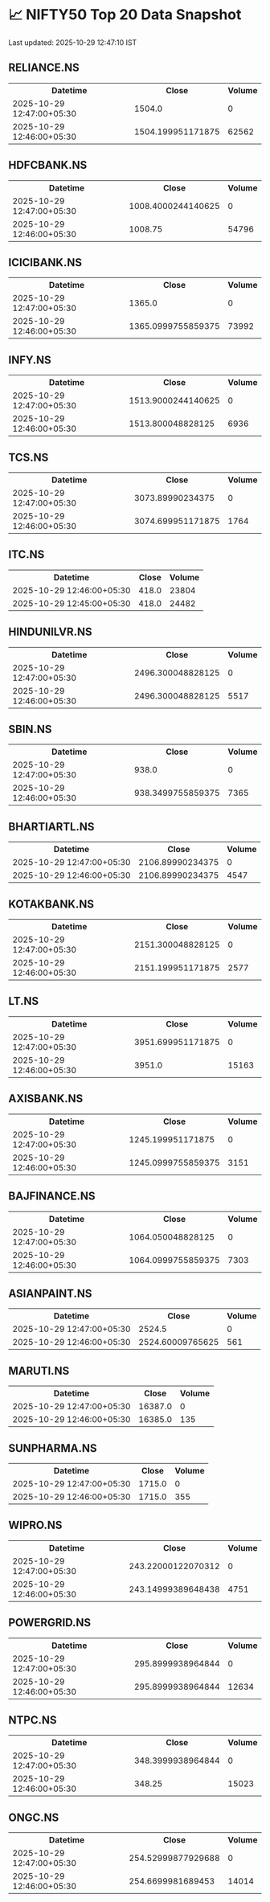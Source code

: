# 📈 NIFTY50 Top 20 Data Snapshot

Last updated: 2025-10-29 12:47:10 IST

## RELIANCE.NS

<table>
  <tr><th>Datetime</th><th>Close</th><th>Volume</th></tr>
  <tr><td>2025-10-29 12:47:00+05:30</td><td>1504.0</td><td>0</td></tr>
  <tr><td>2025-10-29 12:46:00+05:30</td><td>1504.199951171875</td><td>62562</td></tr>
</table>

## HDFCBANK.NS

<table>
  <tr><th>Datetime</th><th>Close</th><th>Volume</th></tr>
  <tr><td>2025-10-29 12:47:00+05:30</td><td>1008.4000244140625</td><td>0</td></tr>
  <tr><td>2025-10-29 12:46:00+05:30</td><td>1008.75</td><td>54796</td></tr>
</table>

## ICICIBANK.NS

<table>
  <tr><th>Datetime</th><th>Close</th><th>Volume</th></tr>
  <tr><td>2025-10-29 12:47:00+05:30</td><td>1365.0</td><td>0</td></tr>
  <tr><td>2025-10-29 12:46:00+05:30</td><td>1365.0999755859375</td><td>73992</td></tr>
</table>

## INFY.NS

<table>
  <tr><th>Datetime</th><th>Close</th><th>Volume</th></tr>
  <tr><td>2025-10-29 12:47:00+05:30</td><td>1513.9000244140625</td><td>0</td></tr>
  <tr><td>2025-10-29 12:46:00+05:30</td><td>1513.800048828125</td><td>6936</td></tr>
</table>

## TCS.NS

<table>
  <tr><th>Datetime</th><th>Close</th><th>Volume</th></tr>
  <tr><td>2025-10-29 12:47:00+05:30</td><td>3073.89990234375</td><td>0</td></tr>
  <tr><td>2025-10-29 12:46:00+05:30</td><td>3074.699951171875</td><td>1764</td></tr>
</table>

## ITC.NS

<table>
  <tr><th>Datetime</th><th>Close</th><th>Volume</th></tr>
  <tr><td>2025-10-29 12:46:00+05:30</td><td>418.0</td><td>23804</td></tr>
  <tr><td>2025-10-29 12:45:00+05:30</td><td>418.0</td><td>24482</td></tr>
</table>

## HINDUNILVR.NS

<table>
  <tr><th>Datetime</th><th>Close</th><th>Volume</th></tr>
  <tr><td>2025-10-29 12:47:00+05:30</td><td>2496.300048828125</td><td>0</td></tr>
  <tr><td>2025-10-29 12:46:00+05:30</td><td>2496.300048828125</td><td>5517</td></tr>
</table>

## SBIN.NS

<table>
  <tr><th>Datetime</th><th>Close</th><th>Volume</th></tr>
  <tr><td>2025-10-29 12:47:00+05:30</td><td>938.0</td><td>0</td></tr>
  <tr><td>2025-10-29 12:46:00+05:30</td><td>938.3499755859375</td><td>7365</td></tr>
</table>

## BHARTIARTL.NS

<table>
  <tr><th>Datetime</th><th>Close</th><th>Volume</th></tr>
  <tr><td>2025-10-29 12:47:00+05:30</td><td>2106.89990234375</td><td>0</td></tr>
  <tr><td>2025-10-29 12:46:00+05:30</td><td>2106.89990234375</td><td>4547</td></tr>
</table>

## KOTAKBANK.NS

<table>
  <tr><th>Datetime</th><th>Close</th><th>Volume</th></tr>
  <tr><td>2025-10-29 12:47:00+05:30</td><td>2151.300048828125</td><td>0</td></tr>
  <tr><td>2025-10-29 12:46:00+05:30</td><td>2151.199951171875</td><td>2577</td></tr>
</table>

## LT.NS

<table>
  <tr><th>Datetime</th><th>Close</th><th>Volume</th></tr>
  <tr><td>2025-10-29 12:47:00+05:30</td><td>3951.699951171875</td><td>0</td></tr>
  <tr><td>2025-10-29 12:46:00+05:30</td><td>3951.0</td><td>15163</td></tr>
</table>

## AXISBANK.NS

<table>
  <tr><th>Datetime</th><th>Close</th><th>Volume</th></tr>
  <tr><td>2025-10-29 12:47:00+05:30</td><td>1245.199951171875</td><td>0</td></tr>
  <tr><td>2025-10-29 12:46:00+05:30</td><td>1245.0999755859375</td><td>3151</td></tr>
</table>

## BAJFINANCE.NS

<table>
  <tr><th>Datetime</th><th>Close</th><th>Volume</th></tr>
  <tr><td>2025-10-29 12:47:00+05:30</td><td>1064.050048828125</td><td>0</td></tr>
  <tr><td>2025-10-29 12:46:00+05:30</td><td>1064.0999755859375</td><td>7303</td></tr>
</table>

## ASIANPAINT.NS

<table>
  <tr><th>Datetime</th><th>Close</th><th>Volume</th></tr>
  <tr><td>2025-10-29 12:47:00+05:30</td><td>2524.5</td><td>0</td></tr>
  <tr><td>2025-10-29 12:46:00+05:30</td><td>2524.60009765625</td><td>561</td></tr>
</table>

## MARUTI.NS

<table>
  <tr><th>Datetime</th><th>Close</th><th>Volume</th></tr>
  <tr><td>2025-10-29 12:47:00+05:30</td><td>16387.0</td><td>0</td></tr>
  <tr><td>2025-10-29 12:46:00+05:30</td><td>16385.0</td><td>135</td></tr>
</table>

## SUNPHARMA.NS

<table>
  <tr><th>Datetime</th><th>Close</th><th>Volume</th></tr>
  <tr><td>2025-10-29 12:47:00+05:30</td><td>1715.0</td><td>0</td></tr>
  <tr><td>2025-10-29 12:46:00+05:30</td><td>1715.0</td><td>355</td></tr>
</table>

## WIPRO.NS

<table>
  <tr><th>Datetime</th><th>Close</th><th>Volume</th></tr>
  <tr><td>2025-10-29 12:47:00+05:30</td><td>243.22000122070312</td><td>0</td></tr>
  <tr><td>2025-10-29 12:46:00+05:30</td><td>243.14999389648438</td><td>4751</td></tr>
</table>

## POWERGRID.NS

<table>
  <tr><th>Datetime</th><th>Close</th><th>Volume</th></tr>
  <tr><td>2025-10-29 12:47:00+05:30</td><td>295.8999938964844</td><td>0</td></tr>
  <tr><td>2025-10-29 12:46:00+05:30</td><td>295.8999938964844</td><td>12634</td></tr>
</table>

## NTPC.NS

<table>
  <tr><th>Datetime</th><th>Close</th><th>Volume</th></tr>
  <tr><td>2025-10-29 12:47:00+05:30</td><td>348.3999938964844</td><td>0</td></tr>
  <tr><td>2025-10-29 12:46:00+05:30</td><td>348.25</td><td>15023</td></tr>
</table>

## ONGC.NS

<table>
  <tr><th>Datetime</th><th>Close</th><th>Volume</th></tr>
  <tr><td>2025-10-29 12:47:00+05:30</td><td>254.52999877929688</td><td>0</td></tr>
  <tr><td>2025-10-29 12:46:00+05:30</td><td>254.6699981689453</td><td>14014</td></tr>
</table>

